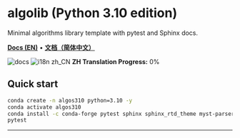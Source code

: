 # algolib (Python 3.10 edition)

Minimal algorithms library template with pytest and Sphinx docs.

[**Docs (EN)**](https://<你的用户名>.github.io/algolib/en/) • [**文档（简体中文）**](https://<你的用户名>.github.io/algolib/zh/)

![docs](https://img.shields.io/badge/Docs-Pages-success)
![i18n zh_CN](https://img.shields.io/badge/i18n_zh--CN-0%25-blue)
**ZH Translation Progress:** 0%

## Quick start
```bash
conda create -n algos310 python=3.10 -y
conda activate algos310
conda install -c conda-forge pytest sphinx sphinx_rtd_theme myst-parser -y
pytest
```

---

